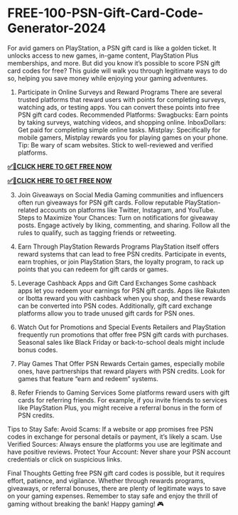# FREE-100-PSN-Gift-Card-Code-Generator-2024

For avid gamers on PlayStation, a PSN gift card is like a golden ticket. It unlocks access to new games, in-game content, PlayStation Plus memberships, and more. But did you know it’s possible to score PSN gift card codes for free? This guide will walk you through legitimate ways to do so, helping you save money while enjoying your gaming adventures.

1. Participate in Online Surveys and Reward Programs
There are several trusted platforms that reward users with points for completing surveys, watching ads, or testing apps. You can convert these points into free PSN gift card codes.
Recommended Platforms:
Swagbucks: Earn points by taking surveys, watching videos, and shopping online.
InboxDollars: Get paid for completing simple online tasks.
Mistplay: Specifically for mobile gamers, Mistplay rewards you for playing games on your phone.
Tip: Be wary of scam websites. Stick to well-reviewed and verified platforms.

**[✅📶CLICK HERE TO GET FREE NOW](https://mdshamiul.com/pnsgift/)**

**[✅📶CLICK HERE TO GET FREE NOW](https://mdshamiul.com/pnsgift/)**




3. Join Giveaways on Social Media
Gaming communities and influencers often run giveaways for PSN gift cards. Follow reputable PlayStation-related accounts on platforms like Twitter, Instagram, and YouTube.
Steps to Maximize Your Chances:
Turn on notifications for giveaway posts.
Engage actively by liking, commenting, and sharing.
Follow all the rules to qualify, such as tagging friends or retweeting.

4. Earn Through PlayStation Rewards Programs
PlayStation itself offers reward systems that can lead to free PSN credits. Participate in events, earn trophies, or join PlayStation Stars, the loyalty program, to rack up points that you can redeem for gift cards or games.

5. Leverage Cashback Apps and Gift Card Exchanges
Some cashback apps let you redeem your earnings for PSN gift cards. Apps like Rakuten or Ibotta reward you with cashback when you shop, and these rewards can be converted into PSN codes.
Additionally, gift card exchange platforms allow you to trade unused gift cards for PSN ones.

6. Watch Out for Promotions and Special Events
Retailers and PlayStation frequently run promotions that offer free PSN gift cards with purchases. Seasonal sales like Black Friday or back-to-school deals might include bonus codes.

7. Play Games That Offer PSN Rewards
Certain games, especially mobile ones, have partnerships that reward players with PSN credits. Look for games that feature “earn and redeem” systems.

8. Refer Friends to Gaming Services
Some platforms reward users with gift cards for referring friends. For example, if you invite friends to services like PlayStation Plus, you might receive a referral bonus in the form of PSN credits.

Tips to Stay Safe:
Avoid Scams: If a website or app promises free PSN codes in exchange for personal details or payment, it’s likely a scam.
Use Verified Sources: Always ensure the platforms you use are legitimate and have positive reviews.
Protect Your Account: Never share your PSN account credentials or click on suspicious links.

Final Thoughts
Getting free PSN gift card codes is possible, but it requires effort, patience, and vigilance. Whether through rewards programs, giveaways, or referral bonuses, there are plenty of legitimate ways to save on your gaming expenses. Remember to stay safe and enjoy the thrill of gaming without breaking the bank!
Happy gaming! 🎮
